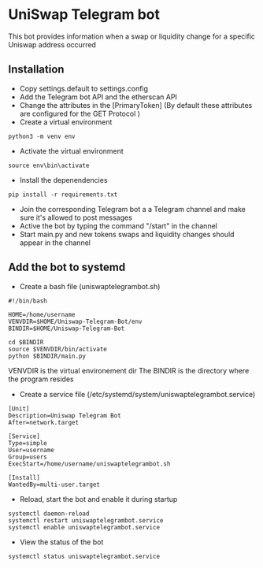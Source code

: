 # UniSwap Telegram bot
This bot provides information when a swap or liquidity change for a specific Uniswap address occurred

## Installation
* Copy settings.default to settings.config
* Add the Telegram bot API and the etherscan API
* Change the attributes in the [PrimaryToken]  (By default these attributes are configured for the GET Protocol )
* Create a virtual environment
```
python3 -m venv env
```
* Activate the virtual environment
```
source env\bin\activate
```
* Install the depenendencies
```
pip install -r requirements.txt
```
* Join the corresponding Telegram bot a a Telegram channel and make sure it's allowed to post messages
* Active the bot by typing the command "/start" in the channel
* Start main.py and new tokens swaps and liquidity changes should appear in the channel


## Add the bot to systemd
* Create a bash file (uniswaptelegrambot.sh)
```
#!/bin/bash

HOME=/home/username
VENVDIR=$HOME/Uniswap-Telegram-Bot/env
BINDIR=$HOME/Uniswap-Telegram-Bot

cd $BINDIR
source $VENVDIR/bin/activate
python $BINDIR/main.py

```

VENVDIR is the virtual environement dir
The BINDIR is the directory where the program resides

* Create a service file (/etc/systemd/system/uniswaptelegrambot.service)

```
[Unit]
Description=Uniswap Telegram Bot
After=network.target

[Service]
Type=simple
User=username
Group=users
ExecStart=/home/username/uniswaptelegrambot.sh

[Install]
WantedBy=multi-user.target
```

* Reload, start the bot and enable it during startup
```
systemctl daemon-reload
systemctl restart uniswaptelegrambot.service
systemctl enable uniswaptelegrambot.service
```

* View the status of the bot
```
systemctl status uniswaptelegrambot.service
```